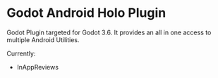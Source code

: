 # Godot Android Holo Plugin

Godot Plugin targeted for Godot 3.6. It provides an all in one access to multiple Android Utilities.

Currently:
- InAppReviews
